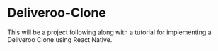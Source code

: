 # Deliveroo-Clone
This will be a project following along with a tutorial for implementing a Deliveroo Clone using React Native.
